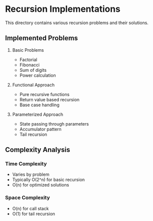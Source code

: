 # Recursion Implementations

This directory contains various recursion problems and their solutions.

## Implemented Problems

1. Basic Problems

   - Factorial
   - Fibonacci
   - Sum of digits
   - Power calculation

2. Functional Approach

   - Pure recursive functions
   - Return value based recursion
   - Base case handling

3. Parameterized Approach
   - State passing through parameters
   - Accumulator pattern
   - Tail recursion

## Complexity Analysis

### Time Complexity

- Varies by problem
- Typically O(2^n) for basic recursion
- O(n) for optimized solutions

### Space Complexity

- O(n) for call stack
- O(1) for tail recursion
